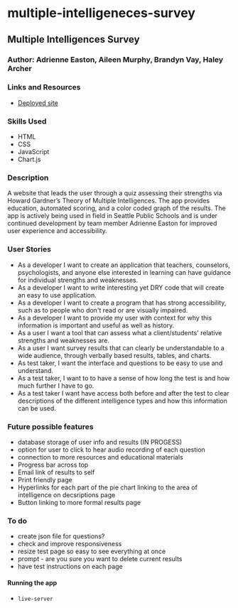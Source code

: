 # multiple-intelligeneces-survey

## Multiple Intelligences Survey

### Author: Adrienne Easton, Aileen Murphy, Brandyn Vay, Haley Archer

### Links and Resources
* [Deployed site](https://determined-meitner-1b9a23.netlify.com)

### Skills Used
* HTML
* CSS
* JavaScript
* Chart.js

### Description
A website that leads the user through a quiz assessing their strengths via Howard Gardner’s Theory of Multiple Intelligences. The app provides education, automated scoring, and a color coded graph of the results. The app is actively being used in field in Seattle Public Schools and is under continued development by team member Adrienne Easton for improved user experience and accessibility.

### User Stories
* As a developer I want to create an application that teachers, counselors, psychologists, and anyone else interested in learning can have guidance for individual strengths and weaknesses.
* As a developer I want to write interesting yet DRY code that will create an easy to use application.  
* As a developer I want to create a program that has strong accessibility, such as to people who don't read or are visually impaired. 
* As a developer I want to provide my user with context for why this information is important and useful as well as history.
* As a user I want a tool that can assess what a client/students' relative strengths and weaknesses are.
* As a user I want survey results that can clearly be understandable to a wide audience, through verbally based results, tables, and charts. 
* As test taker, I want the interface and questions to be easy to use and understand. 
* As a test taker, I want to to have a sense of how long the test is and how much further I have to go. 
* As a test taker I want have access both before and after the test to clear descriptions of the different intelligence types and how this information can be used.

### Future possible features
* database storage of user info and results (IN PROGESS)
* option for user to click to hear audio recording of each question
* connection to more resources and educational materials
* Progress bar across top
* Email link  of results to self
* Print friendly page
* Hyperlinks for each part of the pie chart linking to the area of intelligence on decsriptions page
* Button linking to more formal results page 

### To do
* create json file for questions?
* check and improve responsiveness
* resize test page so easy to see everything at once
* prompt - are you sure you want to delete current results
* have test instructions on each page

#### Running the app
* `live-server`
